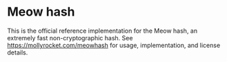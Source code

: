 # Meow hash
This is the official reference implementation for the Meow hash, an extremely fast non-cryptographic hash.  See https://mollyrocket.com/meowhash for usage, implementation, and license details.
